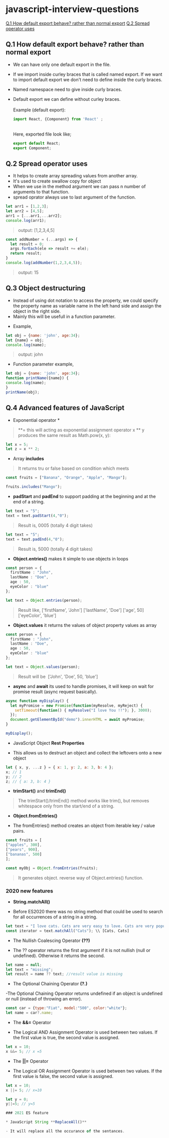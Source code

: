 # javascript-interview-questions

[Q.1 How default export behave? rather than normal export](https://github.com/prabugithub/UI-interview-questions/blob/main/JavaScript_ES6.md#q1-how-default-export-behave-rather-than-normal-export)
[Q.2 Spread operator uses](https://github.com/prabugithub/UI-interview-questions/blob/main/JavaScript_ES6.md#q2-spread-operator-uses)

## Q.1 How default export behave? rather than normal export

* We can have only one default export in the file.<br>
* If we import inside curley braces that is called named export. If we want to import default export we don't need to define inside the curly braces.<br>
* Named namespace need to give inside curly braces.<br>
* Default export we can define without curley braces.<br>
  <br>
Example (default export):<br>
 
  ```js
  import React, {Component} from 'React' ;
  ```

  <br>
  Here, exported file look like;<br>

  ```js
  export default React;
  export Component;
  ```


## Q.2 Spread operator uses

* It helps to create array spreading values from another array.
* It's used to create swallow copy for object
* When we use in the method argument we can pass n number of arguments to that function.
* spread oprator always use to last argument of the function.

```js
let arr1 = [1,2,3];   
let arr2 = [4,5];   
arr1 = [...arr1,...arr2];   
console.log(arr1);
```


> output: [1,2,3,4,5]

```js
const addNumber = (...args) => { 
  let result = 0;
  args.forEach(ele => result += ele);
  return result;
} 
console.log(addNumber(1,2,3,4,5));
```

>output: 15

## Q.3 Object destructuring
* Instead of using dot notation to access the property, we could specify the property name as variable name in the left hand side and assign the object in the right side. 
* Mainly this will be usefull in a function parameter.
- Example,
```js
let obj = {name: 'john', age:34};
let {name} = obj;
console.log(name);
```

>output: john

- Function parameter example,
```js
let obj = {name: 'john', age:34};
function printName({name}) {
console.log(name);
}
printName(obj);
```

## Q.4 Advanced features of JavaScript
* Exponential operator *
> \**= this will acting as exponential assignment operator
> x ** y produces the same result as Math.pow(x, y):
```js
let x = 5;
let z = x ** 2;
```

* Array **includes**
> It returns tru or false based on condition which meets
```js
const fruits = ["Banana", "Orange", "Apple", "Mango"];

fruits.includes("Mango");
```
* **padStart** and **padEnd** to support padding at the beginning and at the end of a string.

```js
let text = "5";
text = text.padStart(4,"0");
```

> Result is, 0005 (totally 4 digit takes)

```js
let text = "5";
text = text.padEnd(4,"0");
```

> Result is, 5000 (totally 4 digit takes)

* **Object.entries()** makes it simple to use objects in loops

```ts
const person = {
  firstName : "John",
  lastName : "Doe",
  age : 50,
  eyeColor : "blue"
};

let text = Object.entries(person);
```

> Result like,
> ['firstName', 'John']
> ['lastName', 'Doe']
> ['age', 50]
> ['eyeColor', 'blue']

* **Object.values** it returns the values of object property values as array

```ts
const person = {
  firstName : "John",
  lastName : "Doe",
  age : 50,
  eyeColor : "blue"
};

let text = Object.values(person);
```

> Result will be  ['John', 'Doe', 50, 'blue']

* **async** and **await** its used to handle promises, it will keep on wait for promise result (async request basically).

```js
async function myDisplay() {
  let myPromise = new Promise(function(myResolve, myReject) {
    setTimeout(function() { myResolve("I love You !!"); }, 3000);
  });
  document.getElementById("demo").innerHTML = await myPromise;
}

myDisplay();
```

* JavaScript Object **Rest Properties**

- This allows us to destruct an object and collect the leftovers onto a new object

```js
let { x, y, ...z } = { x: 1, y: 2, a: 3, b: 4 };
x; // 1
y; // 2
z; // { a: 3, b: 4 }
```

* **trimStart()** and **trimEnd()**

> The trimStart()/trimEnd() method works like trim(), but removes whitespace only from the start/end of a string.

* **Object.fromEntries()** 

- The fromEntries() method creates an object from iterable key / value pairs.

```js
const fruits = [
["apples", 300],
["pears", 900],
["bananas", 500]
];

const myObj = Object.fromEntries(fruits);
```

> It generates object. reverse way of Object.entries() function.

### 2020 new features

* **String.matchAll()**

- Before ES2020 there was no string method that could be used to search for all occurrences of a string in a string.

```js
let text = "I love cats. Cats are very easy to love. Cats are very popular."
const iterator = text.matchAll("Cats"); \\ [Cats, Cats]
```

* The Nullish Coalescing Operator **(??)**

- The ?? operator returns the first argument if it is not nullish (null or undefined). Otherwise it returns the second.

```js
let name = null;
let text = "missing";
let result = name ?? text; //result value is missing
```

* The Optional Chaining Operator **(?.)**

-The Optional Chaining Operator returns undefined if an object is undefined or null (instead of throwing an error).

```js
const car = {type:"Fiat", model:"500", color:"white"};
let name = car?.name;
```

* The **&&=** Operator

- The Logical AND Assignment Operator is used between two values. If the first value is true, the second value is assigned.

```js
let x = 10;
x &&= 5; // x =5
```

* The **||=** Operator

- The Logical OR Assignment Operator is used between two values. If the first value is false, the second value is assigned.

```js
let x = 10;
x ||= 5; // x=10

let y = 0;
y||=5; // y=5

### 2021 ES feature

* JavaScript String **ReplaceAll()**

- It will replace all the occurance of the sentances.

```
